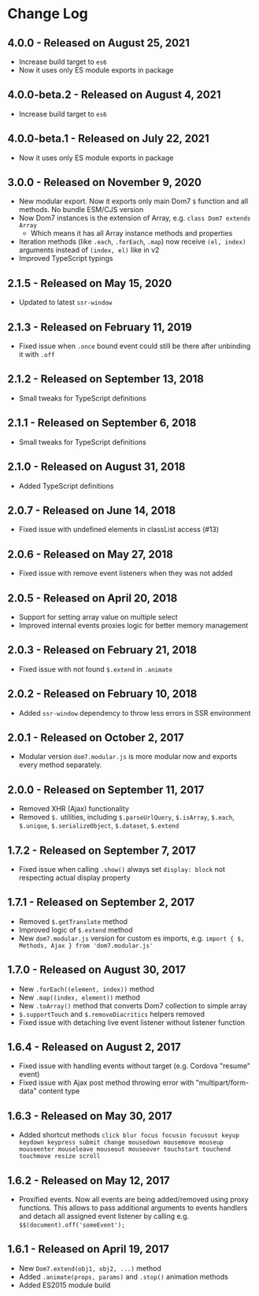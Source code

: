 # Change Log

## 4.0.0 - Released on August 25, 2021

- Increase build target to `es6`
- Now it uses only ES module exports in package

## 4.0.0-beta.2 - Released on August 4, 2021

- Increase build target to `es6`

## 4.0.0-beta.1 - Released on July 22, 2021

- Now it uses only ES module exports in package

## 3.0.0 - Released on November 9, 2020

- New modular export. Now it exports only main Dom7 `$` function and all methods. No bundle ESM/CJS version
- Now Dom7 instances is the extension of Array, e.g. `class Dom7 extends Array`
  - Which means it has all Array instance methods and properties
- Iteration methods (like `.each`, `.forEach`, `.map`) now receive `(el, index)` arguments instead of `(index, el)` like in v2
- Improved TypeScript typings

## 2.1.5 - Released on May 15, 2020

- Updated to latest `ssr-window`

## 2.1.3 - Released on February 11, 2019

- Fixed issue when `.once` bound event could still be there after unbinding it with `.off`

## 2.1.2 - Released on September 13, 2018

- Small tweaks for TypeScript definitions

## 2.1.1 - Released on September 6, 2018

- Small tweaks for TypeScript definitions

## 2.1.0 - Released on August 31, 2018

- Added TypeScript definitions

## 2.0.7 - Released on June 14, 2018

- Fixed issue with undefined elements in classList access (#13)

## 2.0.6 - Released on May 27, 2018

- Fixed issue with remove event listeners when they was not added

## 2.0.5 - Released on April 20, 2018

- Support for setting array value on multiple select
- Improved internal events proxies logic for better memory management

## 2.0.3 - Released on February 21, 2018

- Fixed issue with not found `$.extend` in `.animate`

## 2.0.2 - Released on February 10, 2018

- Added `ssr-window` dependency to throw less errors in SSR environment

## 2.0.1 - Released on October 2, 2017

- Modular version `dom7.modular.js` is more modular now and exports every method separately.

## 2.0.0 - Released on September 11, 2017

- Removed XHR (Ajax) functionality
- Removed `$.` utilities, including `$.parseUrlQuery`, `$.isArray`, `$.each`, `$.unique`, `$.serializeObject`, `$.dataset`, `$.extend`

## 1.7.2 - Released on September 7, 2017

- Fixed issue when calling `.show()` always set `display: block` not respecting actual display property

## 1.7.1 - Released on September 2, 2017

- Removed `$.getTranslate` method
- Improved logic of `$.extend` method
- New `dom7.modular.js` version for custom es imports, e.g. `import { $, Methods, Ajax } from 'dom7.modular.js'`

## 1.7.0 - Released on August 30, 2017

- New `.forEach((element, index))` method
- New `.map((index, element))` method
- New `.toArray()` method that converts Dom7 collection to simple array
- `$.supportTouch` and `$.removeDiacritics` helpers removed
- Fixed issue with detaching live event listener without listener function

## 1.6.4 - Released on August 2, 2017

- Fixed issue with handling events without target (e.g. Cordova "resume" event)
- Fixed issue with Ajax post method throwing error with "multipart/form-data" content type

## 1.6.3 - Released on May 30, 2017

- Added shortcut methods `click blur focus focusin focusout keyup keydown keypress submit change mousedown mousemove mouseup mouseenter mouseleave mouseout mouseover touchstart touchend touchmove resize scroll`

## 1.6.2 - Released on May 12, 2017

- Proxified events. Now all events are being added/removed using proxy functions. This allows to pass additional arguments to events handlers and detach all assigned event listener by calling e.g. `$$(document).off('someEvent');`

## 1.6.1 - Released on April 19, 2017

- New `Dom7.extend(obj1, obj2, ...)` method
- Added `.animate(props, params)` and `.stop()` animation methods
- Added ES2015 module build
